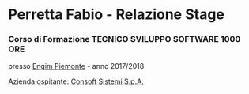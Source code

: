 <h1>Perretta Fabio - Relazione Stage</h1>

<h3>Corso di Formazione TECNICO SVILUPPO SOFTWARE 1000 ORE</h3>

presso <a href="http://engim.org" target="_blank">Engim Piemonte</a> - anno 2017/2018

Azienda ospitante: <a href="https://www.consoft.it/index.php/it/" target="_blank">Consoft Sistemi S.p.A.</a>
